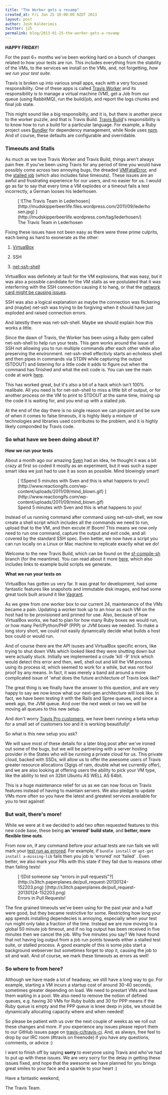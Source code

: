 ```yaml
---
title: "The Worker gets a revamp"
created_at: Fri Jan 25 10:00:00 NZDT 2013
layout: post
author: Josh Kalderimis
twitter: j2h
permalink: blog/2013-01-25-the-worker-gets-a-revamp
---
```


**HAPPY FRIDAY!**

For the past 6+ months we've been working hard on a bunch of changes related to how your tests are run. This includes everything from the stability of the VMs, to the services we install on the VMs, and, not forgetting, _how we run your test suite._

Travis is broken up into various small apps, each with a very focused responsibility. One of these apps is called [Travis Worker](https://github.com/travis-ci/travis-worker) and its responsibility is to manage a virtual machine (VM), get a Job from our queue (using RabbitMQ), run the build/job, and report the logs chunks and final job state.

This might sound like a big responsibilty, and it is, but there is another piece to the worker puzzle, and that is Travis Build. [Travis Build](https://github.com/travis-ci/travis-build)'s responsibility is to know how to run a build for a particular language. For example, a Ruby project uses [Bundler](http://bundler.io/) for dependency management, while Node uses [npm](https://npmjs.org/). And of course, these defaults are configurable and overridable.

### Timeouts and Stalls

As much as we love Travis Worker and Travis Build, things aren't always pain free. If you've been using Travis for any period of time you would have possibly come across two annoying bugs, the dreaded [VMFatalError](https://travis-ci.org/westoque/phantomjs.rb/builds/3614255), and the [stalled job](https://travis-ci.org/rootpy/rootpy/jobs/3606285/#L31) (which also includes false timeouts). These issues are an awful and frustrating experience for our users, and no easier for us. I would go as far to say that every time a VM explodes or a timeout fails a test incorrectly, a German looses his lederhosen.

<figure class="small right">
  [ ![The Travis Team in Lederhosen](http://mudskipperbeerlife.files.wordpress.com/2011/09/lederhosen.jpg) ](http://mudskipperbeerlife.wordpress.com/tag/lederhosen/)
  <figcaption>The Travis Team in Lederhosen</figcaption>
</figure>

Fixing these issues have not been easy as there were three prime culprits, each being as hard to exonerate as the other:

  1. [VirtualBox](https://www.virtualbox.org/)
  
  2. SSH
  
  3. [net-ssh-shell](https://github.com/mitchellh/net-ssh-shell/)

VirtualBox was definitely at fault for the VM explosions, that was easy, but it was also a possible candidate for the VM stalls as we postulated that it was interferring with the SSH connection causing it to hang, or that the [network card might be causing issues](https://github.com/mitchellh/vagrant/issues/391). 

SSH was also a logical explanation as maybe the connection was flickering and (maybe) net-ssh was trying to be forgiving when it should have just exploded and raised connection errors.

And latestly there was net-ssh-shell. Maybe we should explain how this works a little.

Since the dawn of Travis, the Worker has been using a Ruby gem called net-ssh-shell to help run your tests. This gem works around the issue of SSH not allowing you to run multiple commands after each other while also preserving the environment. net-ssh-shell effectivly starts an echoless shell and then pipes in commands via STDIN while capturing the output (STDOUT) and listening for a little code it adds to figure out when the command has finished and what the exit code is. You can see the main code at work [here](https://github.com/mitchellh/net-ssh-shell/blob/master/lib/net/ssh/shell/process.rb#L44-46).

This has worked great, but it's also a bit of a hack which isn't 100% realibale. All you need is for net-ssh-shell to miss a little bit of output, or for another process on the VM to print to STDOUT at the same time, mixing up the code it is waiting for, and you end up with a stalled job.

At the end of the day there is no single reason we can pinpoint and be sure of when it comes to false timeouts, it is highly likely a mixture of technologies and libraries used contributes to the problem, and it is highly likely componded by Travis code.

### So what have we been doing about it?

**How we run your tests**

About a month ago our amazing [Sven](http://twitter.com/svenfuchs) had an idea, he thought it was a bit crazy at first so coded it mostly as an experiment, but it was such a super smart idea we just had to use it as soon as possible. Mind blowingly smart!

<figure class="small right">
  [ ![Spend 5 minutes with Sven and this is what happens to you!](http://www.reactiongifs.com/wp-content/uploads/2011/09/mind_blown.gif) ](http://www.reactiongifs.com/wp-content/uploads/2011/09/mind_blown.gif)
  <figcaption>Spend 5 minutes with Sven and this is what happens to you!</figcaption>
</figure>

Instead of us running command after command using net-ssh-shell, we now create a shell script which includes all the commands we need to run, upload that to the VM, and then excute it! Boom! This means we now only need to run one command, capture the output and exit code, and all covered by the standard SSH spec. Even better, we now have a script you can run locally on a Linux or Mac machine to replicate exactly what we do!

Welcome to the new Travis Build, which can be found on the [sf-compile-sh](https://github.com/travis-ci/travis-build/tree/sf-compile-sh) branch (for the meantime). You can read about it more [here](https://github.com/travis-ci/travis-build/pull/60), which also includes links to example build scripts we generate.


**What we run your tests on**

VirtualBox has gotten us very far. It was great for development, had some fantastic features like snapshots and immutable disk images, and had some great tools built around it like [Vagrant](http://www.vagrantup.com/).

As we grew from one worker box to our current 24, maintenance of the VMs became a pain. Updating a worker took up to an hour as each VM on the host had to be provisioned and primed for use. Also, because of how VirtualBox works, we had to plan for how many Ruby boxes we would run, or how many Perl/Python/PHP (PPP) or JVM boxes we needed. To make a long story short, we could not easily dynamically decide what builds a host box could or would run. 

And of course there are the API isuses and VirtualBox specific errors, like trying to shut down VMs which looked liked they were shutting down but were actually stuck. Initially we implemented a crude 'kill -9' trick which would detect this error and then, well, shell out and kill the VM process using its process id, which seemed to work for a while, but was not fool proof by any means. In fact, it was merely a band aid around a more complicated issue of 'what does the future architecture of Travis look like?'

The great thing is we finally have the answer to this question, and are very happy to say we now know what our next-gen architecture will look like. In fact, we have been testing it with the Rails and Spree queues, and since a week ago, the JVM queue. And over the next week or two we will be moving all queues to this new setup.

And don't worry [Travis Pro customers](http://about.travis-ci.org/blog/2012-10-25-the-travis-plans/), we have been running a beta setup for a small set of customers too and it is working beautifully!

So what is this new setup you ask?

We will save most of these details for a later blog post after we've ironed out some of the bugs, but we will be partnering with a server hosting provider in the States who will be running a private cloud for us. This private cloud, backed with SSDs, will allow us to offer the awesome users of Travis greater resource allocations (3gigs of ram, double what we currently offer), and we are also looking at offering users the ability to pick your VM type, like the ability to test on 32bit Ubuntu AS WELL AS 64bit.

This is a huge maintenance relief for us as we can now focus on Travis features instead of having to maintain servers. We also pledge to update VMs more often so you have the latest and greatest services available for you to test against!

### But wait, there's more!

While we were at it we decided to add two often requested features to this new code base, these being **an 'errored' build state**, and **better, more flexible time outs**.

From now on, if any command before your actual tests are run fails we will mark your [test run as errored](https://travis-ci.org/Feldspar/feldspar-compiler/builds/4277473). For example, if `bundle install` or `apt-get install a-missing-lib` fails then you job is 'errored' not 'failed' . Even better, we also mark your PRs with this state if they fail due to reasons other than failing tests!

<figure class="small right">
  [ ![Did someone say "errors in pull requests"?](http://s3itch.paperplanes.de/pull_request-20130124-152203.png) ](http://s3itch.paperplanes.de/pull_request-20130124-152203.png)
  <figcaption>Errors in Pull Requests!</figcaption>
</figure>

The fine grained timeouts we've been using for the past year and a half were good, but they became restrictive for some. Restricting how long your app spends installing dependecies is annoying, especially when your test run might only take a fraction of the time. Instead we are now moving to a global 50 minute job timeout, and if no log output has been received in five minutes then we cancel the job. Why five minutes you say? We have found that not having log output from a job run points towards either a stalled test suite, or stalled process. A good example of this is some jobs start a background webserver but sometimes forget to stop it, causing the job to sit and wait. And of course, we mark these timeouts as errors as well!

### So where to from here?

Although we have made a lot of headway, we still have a long way to go. For example, starting a VM incurs a startup cost of around 30-40 seconds, sometimes greater depending on load. We need to prestart VMs and have them waiting in a pool. We also need to remove the notion of defined queues, e.g. having 30 VMs for Ruby builds and 30 for PPP means if the Ruby queue is empty and the PPP queue is knee deep in jobs, we should be dynamically allocating capacity where and when needed!

So please be patient with us over the next couple of weeks as we roll out these changes and more. If you experience any issues please report them to our GitHub issues page on [travis-ci/travis-ci](https://github.com/travis-ci/travis-ci/issues?direction=desc&labels=feature-request&sort=updated&state=open). And, as always, free feel to drop by our IRC room (#travis on freenode) if you have any questions, comments, or advice :)

I want to finish off by saying **sorry** to everyone using Travis and who've had to put up with these issues. We are very sorry for the delay in getting these issues fixed, and hope that the awesome we have planned for you brings great smiles to your face and a sparkle to your heart :)

Have a fantastic weekend,

The Travis Team.
